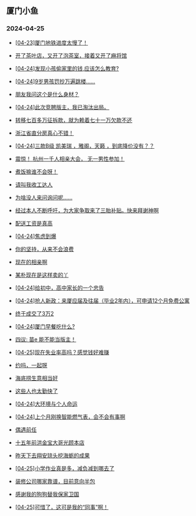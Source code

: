 ## 厦门小鱼 
### 2024-04-25

+ [[04-23]厦门地铁进度太慢了！](http://bbs.xmfish.com/read-htm-tid-18180958.html)

+ [开了茶叶店，又开了泡茶室，接着又开了麻将馆](http://bbs.xmfish.com/read-htm-tid-18180950.html)

+ [[04-24]发现小孩偷家里的钱,应该怎么教育?](http://bbs.xmfish.com/read-htm-tid-18181060.html)

+ [[04-24]9岁男孩罚抄万遍跳楼……](http://bbs.xmfish.com/read-htm-tid-18181081.html)

+ [朋友我问这个是什么身材？](http://bbs.xmfish.com/read-htm-tid-18180973.html)

+ [[04-24]此次竞聘版主，我已淘汰出局。](http://bbs.xmfish.com/read-htm-tid-18180946.html)

+ [转移七百多万征拆款，就为赖着七十一万欠款不还](http://bbs.xmfish.com/read-htm-tid-18181109.html)

+ [浙江省直分房真心不错！](http://bbs.xmfish.com/read-htm-tid-18181209.html)

+ [[04-24]三款B级 凯美瑞 ，雅阁，天籁 ，到底降价没有？？](http://bbs.xmfish.com/read-htm-tid-18181120.html)

+ [震惊！
杭州一千人相亲大会，
无一男性参加！](http://bbs.xmfish.com/read-htm-tid-18181106.html)

+ [煮饭嘛谁不会呀！](http://bbs.xmfish.com/read-htm-tid-18181156.html)

+ [请叫我收工达人](http://bbs.xmfish.com/read-htm-tid-18181038.html)

+ [为啥没人来问询问呢……](http://bbs.xmfish.com/read-htm-tid-18181237.html)

+ [经过本人不断呼吁，为大家争取来了三胎补贴。快来拜谢神啊](http://bbs.xmfish.com/read-htm-tid-18181170.html)

+ [配送工资是真高](http://bbs.xmfish.com/read-htm-tid-18181253.html)

+ [[04-24]焦虑到爆](http://bbs.xmfish.com/read-htm-tid-18181274.html)

+ [你的坚持，从来不会浪费](http://bbs.xmfish.com/read-htm-tid-18181273.html)

+ [现在的相亲啊](http://bbs.xmfish.com/read-htm-tid-18181363.html)

+ [某朴现在是这样卖的丫](http://bbs.xmfish.com/read-htm-tid-18181404.html)

+ [[04-24]给初中，高中家长的一个忠告](http://bbs.xmfish.com/read-htm-tid-18181335.html)

+ [[04-24]抢人新政：来厦应届及往届（毕业2年内），可申请12个月免费公寓](http://bbs.xmfish.com/read-htm-tid-18181232.html)

+ [终于成交了3万2](http://bbs.xmfish.com/read-htm-tid-18181413.html)

+ [[04-24]厦门早餐吃什么?](http://bbs.xmfish.com/read-htm-tid-18181333.html)

+ [四议:  苗e  能不能当版主！](http://bbs.xmfish.com/read-htm-tid-18181390.html)

+ [[04-25]现在失业率高吗？感觉钱好难赚](http://bbs.xmfish.com/read-htm-tid-18181506.html)

+ [约吗，一起呀](http://bbs.xmfish.com/read-htm-tid-18181450.html)

+ [海底捞生意相当好](http://bbs.xmfish.com/read-htm-tid-18181428.html)

+ [这些人也太勤快了](http://bbs.xmfish.com/read-htm-tid-18181569.html)

+ [[04-24]大环境与个人命运](http://bbs.xmfish.com/read-htm-tid-18181345.html)

+ [[04-24]上个月刚换智能燃气表，会不会有事啊](http://bbs.xmfish.com/read-htm-tid-18181354.html)

+ [偶遇前任](http://bbs.xmfish.com/read-htm-tid-18181529.html)

+ [十五年前洪金宝大哥光顾本店](http://bbs.xmfish.com/read-htm-tid-18181594.html)

+ [昨天下去翔安琼头挖海蛎的成果](http://bbs.xmfish.com/read-htm-tid-18181472.html)

+ [[04-25]小学作业真是多，减负减到哪去了](http://bbs.xmfish.com/read-htm-tid-18181557.html)

+ [装修公司哪家靠谱，目前意向半包](http://bbs.xmfish.com/read-htm-tid-18181476.html)

+ [感谢我的狗狗替我保家卫国](http://bbs.xmfish.com/read-htm-tid-18181463.html)

+ [[04-25]可惜了，这可是我的“同事”啊！](http://bbs.xmfish.com/read-htm-tid-18181533.html)

